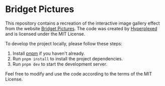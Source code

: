 # Bridget Pictures

This repository contains a recreation of the interactive image gallery effect from the website [Bridget Pictures](https://bridget.pictures). The code was created by [Hyperplexed](https://codepen.io/Hyperplexed/pen/BaxROox) and is licensed under the MIT License.

To develop the project locally, please follow these steps:

1. Install [pnpm](https://pnpm.io/) if you haven't already.
2. Run `pnpm install` to install the project dependencies.
3. Run `pnpm dev` to start the development server.

Feel free to modify and use the code according to the terms of the MIT License.
